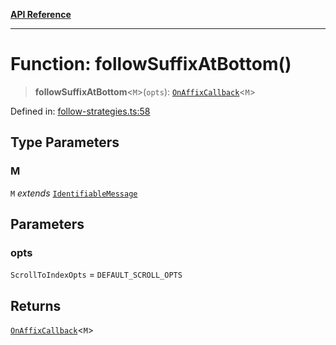[**API Reference**](../README.md)

***

# Function: followSuffixAtBottom()

> **followSuffixAtBottom**\<`M`\>(`opts`): [`OnAffixCallback`](../type-aliases/OnAffixCallback.md)\<`M`\>

Defined in: [follow-strategies.ts:58](https://github.com/wix-incubator/chat-viewer/blob/e96df3d365886b675050c785cc1263aee40928fe/lib/follow-strategies.ts#L58)

## Type Parameters

### M

`M` *extends* [`IdentifiableMessage`](../type-aliases/IdentifiableMessage.md)

## Parameters

### opts

`ScrollToIndexOpts` = `DEFAULT_SCROLL_OPTS`

## Returns

[`OnAffixCallback`](../type-aliases/OnAffixCallback.md)\<`M`\>
